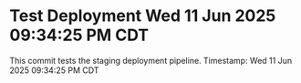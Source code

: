 # Test Deployment Wed 11 Jun 2025 09:34:25 PM CDT

This commit tests the staging deployment pipeline.
Timestamp: Wed 11 Jun 2025 09:34:25 PM CDT
